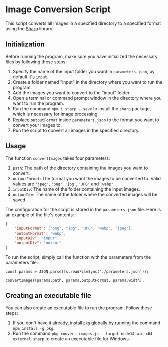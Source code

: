 # Image Conversion Script

This script converts all images in a specified directory to a specified format using the [Sharp](https://github.com/lovell/sharp) library. 

## Initialization

Before running the program, make sure you have initialized the necessary files by following these steps:

1. Specify the name of the input folder you want in `parameters.json`, by default it's `input`.
2. Create a folder named "input" in the directory where you want to run the program.
3. Add the images you want to convert to the "input" folder.
4. Open a terminal or command prompt window in the directory where you want to run the program.
5. Run the command `npm i sharp --save` to install the `sharp` package, which is necessary for image processing.
6. Replace `outputFormat` inside `parameters.json` to the format you want to convert your images to.
7. Run the script to convert all images in the specified directory.


## Usage

The function `convertImages` takes four parameters:

1. `path`: The path of the directory containing the images you want to convert.
2. `outputFormat`: The format you want the images to be converted to. Valid values are `'jpeg'`, `'png'`, `'jpg'`, `'JPG'` and `'webp'`.
3. `inputDiv`: The name of the folder containing the input images.
4. `outputDiv`: The name of the folder where the converted images will be saved.

The configuration for the script is stored in the `parameters.json` file. Here is an example of the file's contents:

```json
{
    "inputFormat": ["png", "jpg", "JPG", "webp", "jpeg"],
    "outputFormat": "webp",
    "inputDiv": "input",
    "outputDiv": "output"
}
```

To run the script, simply call the function with the parameters from the parameters file:

```
const params = JSON.parse(fs.readFileSync('./parameters.json'));

convertImages(params.path, params.outputFormat, params.width);
```

## Creating an executable file

You can also create an executable file to run the program. Follow these steps:

1. If you don't have it already, install `pkg` globally by running the command `npm install -g pkg`.
2. Run the command `pkg convert-images.js --target node14-win-x64 --external sharp` to create an executable file for Windows.
